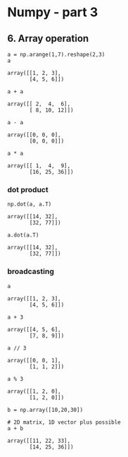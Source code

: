 # Numpy - part 3

## 6. Array operation

```pyth
a = np.arange(1,7).reshape(2,3)
a
```

```
array([[1, 2, 3],
       [4, 5, 6]])
```



```pyth
a + a
```

```
array([[ 2,  4,  6],
       [ 8, 10, 12]])
```



```pyth
a - a
```

```
array([[0, 0, 0],
       [0, 0, 0]])
```



```pyth
a * a
```

```
array([[ 1,  4,  9],
       [16, 25, 36]])
```



### dot product

```pyth
np.dot(a, a.T)
```

```
array([[14, 32],
       [32, 77]])
```



```pyth
a.dot(a.T)
```

```
array([[14, 32],
       [32, 77]])
```

### 

### broadcasting

```pyth
a
```

```
array([[1, 2, 3],
       [4, 5, 6]])
```



```pyth
a + 3
```

```
array([[4, 5, 6],
       [7, 8, 9]])
```



```pyth
a // 3
```

```
array([[0, 0, 1],
       [1, 1, 2]])
```



```pyth
a % 3
```

```
array([[1, 2, 0],
       [1, 2, 0]])
```



```pyth
b = np.array([10,20,30])

# 2D matrix, 1D vector plus possible
a + b
```

```
array([[11, 22, 33],
       [14, 25, 36]])
```

